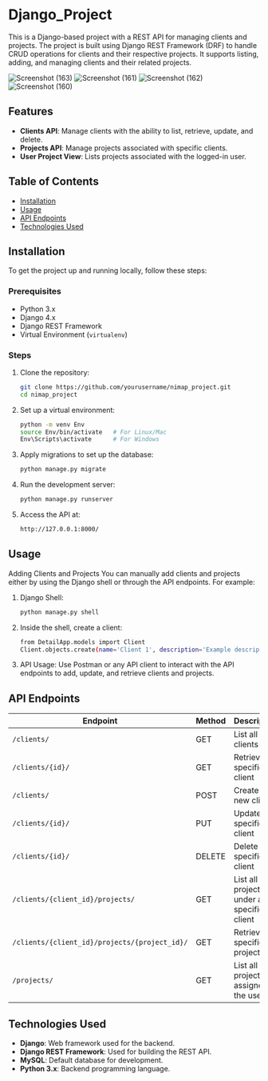 # Django_Project

This is a Django-based project with a REST API for managing clients and projects. The project is built using Django REST Framework (DRF) to handle CRUD operations for clients and their respective projects. It supports listing, adding, and managing clients and their related projects.

![Screenshot (163)](https://github.com/user-attachments/assets/29a1b59f-d764-4718-b246-bf905541f1bb)
![Screenshot (161)](https://github.com/user-attachments/assets/ce2ab645-9281-4eae-a380-0d630feb07a8)
![Screenshot (162)](https://github.com/user-attachments/assets/3d864e18-89d3-4f45-8bc6-7d704c071148)
![Screenshot (160)](https://github.com/user-attachments/assets/0436cb8b-8c5c-49e6-9553-b614358e2044)

## Features
- **Clients API**: Manage clients with the ability to list, retrieve, update, and delete.
- **Projects API**: Manage projects associated with specific clients.
- **User Project View**: Lists projects associated with the logged-in user.

## Table of Contents
- [Installation](#installation)
- [Usage](#usage)
- [API Endpoints](#api-endpoints)
- [Technologies Used](#technologies-used)

## Installation

To get the project up and running locally, follow these steps:

### Prerequisites

- Python 3.x
- Django 4.x
- Django REST Framework
- Virtual Environment (`virtualenv`)

### Steps

1. Clone the repository:
   ```bash
   git clone https://github.com/yourusername/nimap_project.git
   cd nimap_project
2. Set up a virtual environment:
   ```bash
   python -m venv Env
   source Env/bin/activate   # For Linux/Mac
   Env\Scripts\activate      # For Windows
3. Apply migrations to set up the database:
   ```bash
   python manage.py migrate
4. Run the development server:
   ```bash
   python manage.py runserver
5. Access the API at:
   ```bash
   http://127.0.0.1:8000/

## Usage
Adding Clients and Projects
You can manually add clients and projects either by using the Django shell or through the API endpoints. For example:

1. Django Shell:
   ```bash
   python manage.py shell

2. Inside the shell, create a client:
   ```bash
   from DetailApp.models import Client
   Client.objects.create(name='Client 1', description='Example description')
   
3. API Usage: Use Postman or any API client to interact with the API endpoints to add, update, and retrieve clients and projects.

## API Endpoints

  | Endpoint                                        | Method | Description                                  |
  |-------------------------------------------------|--------|----------------------------------------------|
  | `/clients/`                                     | GET    | List all clients                             |
  | `/clients/{id}/`                                | GET    | Retrieve a specific client                   |
  | `/clients/`                                     | POST   | Create a new client                          |
  | `/clients/{id}/`                                | PUT    | Update a specific client                     |
  | `/clients/{id}/`                                | DELETE | Delete a specific client                     |
  | `/clients/{client_id}/projects/`                | GET    | List all projects under a specific client    |
  | `/clients/{client_id}/projects/{project_id}/`   | GET    | Retrieve a specific project                  |
  | `/projects/`                                    | GET    | List all projects assigned to the user       |

## Technologies Used
 - **Django**: Web framework used for the backend.
 - **Django REST Framework**: Used for building the REST API.
 - **MySQL**: Default database for development.
 - **Python 3.x**: Backend programming language.

